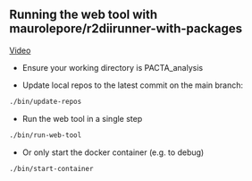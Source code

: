 ## Running the web tool with maurolepore/r2diirunner-with-packages

[Video](https://asciinema.org/a/364647)

* Ensure your working directory is PACTA_analysis

* Update local repos to the latest commit on the main branch:

```bash
./bin/update-repos
```

* Run the web tool in a single step

```bash
./bin/run-web-tool
```

* Or only start the docker container (e.g. to debug)

```bash
./bin/start-container
```
